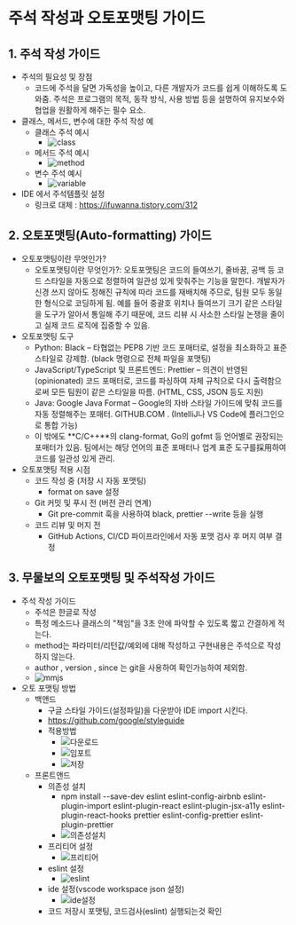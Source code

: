 # 주석 작성과 오토포맷팅 가이드

## 1. 주석 작성 가이드

- 주석의 필요성 및 장점
    - 코드에 주석을 달면 가독성을 높이고, 다른 개발자가 코드를 쉽게 이해하도록 도와줌. 주석은 프로그램의 목적, 동작 방식, 사용 방법 등을 설명하여 유지보수와 협업을
      원활하게 해주는 필수 요소.
- 클래스, 메서드, 변수에 대한 주석 작성 예
    - 클래스 주석 예시
        - ![class](images/class.png)
    - 메서드 주석 예시
        - ![method](images/method.png)
    - 변수 주석 예시
        - ![variable](images/variable.png)
- IDE 에서 주석템플릿 설정
    - 링크로 대체 : https://ifuwanna.tistory.com/312

## 2. 오토포맷팅(Auto-formatting) 가이드

- 오토포맷팅이란 무엇인가?
    - 오토포맷팅이란 무엇인가?: 오토포맷팅은 코드의 들여쓰기, 줄바꿈, 공백 등 코드 스타일을 자동으로 정렬하여 일관성 있게 맞춰주는 기능을 말한다. 개발자가 신경 쓰지
      않아도 정해진 규칙에 따라 코드를 재배치해 주므로, 팀원 모두 동일한 형식으로 코딩하게 됨. 예를 들어 중괄호 위치나 들여쓰기 크기 같은 스타일을 도구가 알아서
      통일해 주기 때문에, 코드 리뷰 시 사소한 스타일 논쟁을 줄이고 실제 코드 로직에 집중할 수 있음.
- 오토포맷팅 도구
    - Python: Black – 타협없는 PEP8 기반 코드 포매터로, 설정을 최소화하고 표준 스타일로 강제함. (black 명령으로 전체 파일을 포맷팅)
    - JavaScript/TypeScript 및 프론트엔드: Prettier – 의견이 반영된(opinionated) 코드 포매터로, 코드를 파싱하여 자체 규칙으로 다시
      출력함으로써 모든 팀원이 같은 스타일을 따름. (HTML, CSS, JSON 등도 지원)
    - Java: Google Java Format – Google의 자바 스타일 가이드에 맞춰 코드를 자동 정렬해주는 포매터.
      GITHUB.COM . (IntelliJ나 VS Code에 플러그인으로 통합 가능)
    - 이 밖에도 **C/C++**의 clang-format, Go의 gofmt 등 언어별로 권장되는 포매터가 있음. 팀에서는 해당 언어의 표준 포매터나 업계 표준
      도구를採用하여 코드를 일관성 있게 관리.
- 오토포맷팅 적용 시점
    - 코드 작성 중 (저장 시 자동 포맷팅)
        - format on save 설정
    - Git 커밋 및 푸시 전 (버전 관리 연계)
        - Git pre-commit 훅을 사용하여 black, prettier --write 등을 실행
    - 코드 리뷰 및 머지 전
        - GitHub Actions, CI/CD 파이프라인에서 자동 포맷 검사 후 머지 여부 결정

## 3. 무물보의 오토포맷팅 및 주석작성 가이드

- 주석 작성 가이드
    - 주석은 한글로 작성
    - 특정 메소드나 클래스의 "책임"을 3초 안에 파악할 수 있도록 짧고 간결하게 적는다.
    - method는 파라미터/리턴값/예외에 대해 작성하고 구현내용은 주석으로 작성하지 않는다.
    - author , version , since 는 git을 사용하여 확인가능하여 제외함.
    - ![mmjs](images/mmjs.png)
- 오토 포맷팅 방법
    - 백앤드
        - 구글 스타일 가이드(설정파일)을 다운받아 IDE import 시킨다.
        - https://github.com/google/styleguide
        - 적용방법
            - ![다운로드](images/down.png)
            - ![임포트](images/import.png)
            - ![저장](images/save.png)
    - 프론트앤드
        - 의존성 설치
            - npm install --save-dev eslint eslint-config-airbnb eslint-plugin-import
              eslint-plugin-react eslint-plugin-jsx-a11y eslint-plugin-react-hooks prettier
              eslint-config-prettier eslint-plugin-prettier
            - ![의존성설치](images/dependency.png)
        - 프리티어 설정
            - ![프리티어](images/prettier_config.png)
        - eslint 설정
            - ![eslint](images/eslint_config.png)
        - ide 설정(vscode workspace json 설정)
            - ![ide설정](images/vscode_config.png)
        - 코드 저장시 포맷팅, 코드검사(eslint) 실행되는것 확인

